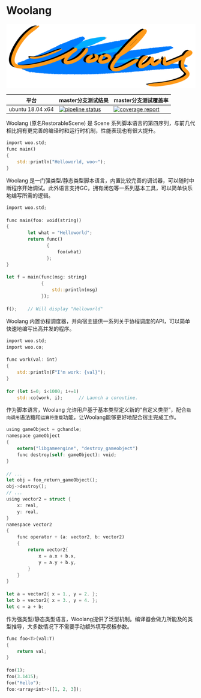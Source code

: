 # Woolang

![logo](image/woolang.png)

|平台|master分支测试结果|master分支测试覆盖率
|------|------|------|
|ubuntu 18.04 x64|[![pipeline status](https://gitlab.cinogama.com/cinogamaproject/woolang/badges/master/pipeline.svg)](https://gitlab.cinogama.com/cinogamaproject/woolang/-/commits/master)|[![coverage report](https://gitlab.cinogama.com/cinogamaproject/woolang/badges/master/coverage.svg)](https://gitlab.cinogama.com/cinogamaproject/woolang/-/commits/master)|

Woolang (原名RestorableScene) 是 Scene 系列脚本语言的第四序列，与前几代相比拥有更完善的编译时和运行时机制，性能表现也有很大提升。

```rs
import woo.std;
func main()
{
    std::println("Helloworld, woo~");
}
```

Woolang 是一门强类型/静态类型脚本语言，内置比较完善的调试器，可以随时中断程序开始调试。此外语言支持GC，拥有闭包等一系列基本工具，可以简单快乐地编写所需的逻辑。

```rs
import woo.std;

func main(foo: void(string))
{
        let what = "Helloworld";
        return func()
               {
                   foo(what) 
               };
}

let f = main(func(msg: string)
             {
                 std::println(msg)
             });

f();    // Will display "Helloworld"
```

Woolang 内置协程调度器，并向宿主提供一系列关于协程调度的API，可以简单快速地编写出高并发的程序。

```rs
import woo.std;
import woo.co;

func work(val: int)
{
    std::println(F"I'm work: {val}");
}

for (let i=0; i<1000; i+=1)
    std::co(work, i);      // Launch a coroutine.
```

作为脚本语言，Woolang 允许用户基于基本类型定义新的“自定义类型”，配合`指向调用`语法糖和`运算符重载`功能，让Woolang能够更好地配合宿主完成工作。

```rs
using gameObject = gchandle;
namespace gameObject
{
    extern("libgameengine", "destroy_gameobject")
    func destroy(self: gameObject): void;
}

// ...
let obj = foo_return_gameObject();
obj->destroy();
// ...
using vector2 = struct {
    x: real,
    y: real,
}
namespace vector2
{
    func operator + (a: vector2, b: vector2)
    {
        return vector2{
            x = a.x + b.x,
            y = a.y + b.y,
        }
    }
}

let a = vector2{ x = 1., y = 2. };
let b = vector2{ x = 3., y = 4. };
let c = a + b;
```

作为强类型/静态类型语言，Woolang提供了泛型机制。编译器会做力所能及的类型推导，大多数情况下不需要手动额外填写模板参数。

```rs
func foo<T>(val:T)
{
    return val;
}

foo(1);
foo(3.1415);
foo("Hello");
foo:<array<int>>([1, 2, 3]);

```
